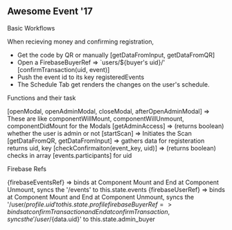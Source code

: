Awesome Event '17
-----------------

Basic Workflows

When recieving money and confirming registration,
* Get the code by QR or manually [getDataFromInput, getDataFromQR]
* Open a FirebaseBuyerRef => `users/${buyer's uid}/' [confirmTransaction(uid, event)]
* Push the event id to its key registeredEvents
* The Schedule Tab get renders the changes on the user's schedule.


Functions and their task

[openModal, openAdminModal, closeModal, afterOpenAdminModal] => These are like componentWillMount, componentWillUnmount, componentDidMount for the Modals
[getAdminAccess] => (returns boolean) whether the user is admin or not
[startScan] => Initiates the Scan
[getDataFromQR, getDataFromInput] => gathers data for registeration returns uid, key
[checkConfirmaiton(event_key, uid)] => (returns boolean) checks in array [events.participants] for uid


Firebase Refs

{firebaseEventsRef} => binds at Component Mount and End at Component Unmount,
                        syncs the '/events' to this.state.events
{firebaseUserRef} => binds at Component Mount and End at Component Unmount,
                        syncs the '/user/${profile.uid}' to this.state.profile
{firebaseBuyerRef} => binds at confirmTransaction and End at confirmTransaction,
                        syncs the '/user/${data.uid}' to this.state.admin_buyer